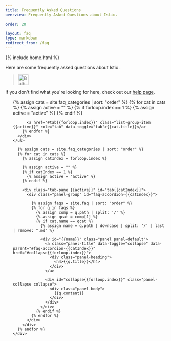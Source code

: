 ```yaml
---
title: Frequently Asked Questions
overview: Frequently Asked Questions about Istio.

order: 20

layout: faq
type: markdown
redirect_from: /faq
---
```

{% include home.html %}

Here are some frequently asked questions about Istio.
 
> <img src="{{home}}/img/bulb.png" alt="Bulb" title="Help" style="width: 32px; display:inline" />
If you don't find what you're looking for here, check out our [help page]({{home}}/help).

<div class="container">
  <div class="col-md-2">
    <ul class="list-group help-group">
      <div class="faq-list list-group nav nav-tabs">
        {% assign cats = site.faq_categories | sort: "order" %}
        {% for cat in cats %}
          {% assign active = "" %}
          {% if forloop.index == 1 %}
            {% assign active = "active" %}
          {% endif %}
          
          <a href="#tab{{forloop.index}}" class="list-group-item {{active}}" role="tab" data-toggle="tab">{{cat.title}}</a>
        {% endfor %}
      </div>
    </ul>
  </div>

  <div class="col-md-8">
    <div class="tab-content panels-faq">    

      {% assign cats = site.faq_categories | sort: "order" %}
      {% for cat in cats %}
        {% assign catIndex = forloop.index %}
        
        {% assign active = "" %}
        {% if catIndex == 1 %}
          {% assign active = "active" %}
        {% endif %}
 
        <div class="tab-pane {{active}}" id="tab{{catIndex}}">
          <div class="panel-group" id="faq-accordion-{{catIndex}}">
          
            {% assign faqs = site.faq | sort: "order" %}
            {% for q in faqs %}
              {% assign comp = q.path | split: '/' %}
              {% assign qcat = comp[1] %}
              {% if cat.name == qcat %}
       	        {% assign name = q.path | downcase | split: '/' | last | remove: ".md" %}

                <div id="{{name}}" class="panel panel-default">
                  <a class="panel-title" data-toggle="collapse" data-parent="#faq-accordion-{{catIndex}}" href="#collapse{{forloop.index}}">
                    <div class="panel-heading">
                      <h4>{{q.title}}</h4>
                    </div>
                  </a>
                
                  <div id="collapse{{forloop.index}}" class="panel-collapse collapse">
                    <div class="panel-body">
                      {{q.content}}
                    </div>
                  </div>
                </div>
              {% endif %}
            {% endfor %}
          </div>
        </div>
      {% endfor %}
    </div>
  </div>
</div>
